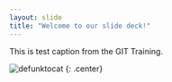 ```yaml
---
layout: slide
title: "Welcome to our slide deck!"
---
```


This is test caption from the GIT Training.

![defunktocat](https://octodex.github.com/images/defunktocat.png)
{: .center}
